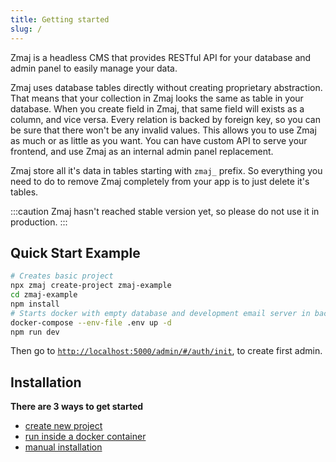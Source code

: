 ```yaml
---
title: Getting started
slug: /
---
```


Zmaj is a headless CMS that provides RESTful API for your database and admin panel to easily manage your data.

Zmaj uses database tables directly without creating proprietary abstraction. That means that your
collection in Zmaj looks the same as table in your database. When you create field in Zmaj, that same field
will exists as a column, and vice versa. Every relation is backed by foreign key, so you can be sure that
there won't be any invalid values.
This allows you to use Zmaj as much or as little as you want.
You can have custom API to serve your frontend, and use Zmaj as an internal admin panel replacement.

Zmaj store all it's data in tables starting with `zmaj_` prefix.
So everything you need to do to remove Zmaj completely from your app is to just delete it's tables.

:::caution
Zmaj hasn't reached stable version yet, so please do not use it in production.
:::

## Quick Start Example

```bash
# Creates basic project
npx zmaj create-project zmaj-example
cd zmaj-example
npm install
# Starts docker with empty database and development email server in background
docker-compose --env-file .env up -d
npm run dev
```

Then go to [`http://localhost:5000/admin/#/auth/init`](http://localhost:5000/admin/#/auth/init), to create first admin.

## Installation

**There are 3 ways to get started**

- [create new project](./installation/new-project.md)
- [run inside a docker container](./installation/docker.md)
- [manual installation](./installation/manual-installation.md)

<!-- ## Create new project

To generate basic project, run:

```bash
npx zmaj create-project my-project
```

This will create basic scaffold, generate basic valid `.env` file with generated secret key, and `docker-compose` file.
If you are not using provided `docker-compose.yml`, you must configure database connection, either directly in `index.ts` or in `.env`.
Every project is generated to run migrations on startup, so Zmaj will create it's tables

### Creating first user

You can create admin users using Zmaj CLI.
This command requires `.env` file, with configured database params and secret key, so we can connect to DB to create user.

```bash
npx zmaj create-admin admin@example.com
```

If you want to use browser to create first user, you can go to [`http://localhost:5000/admin/#/auth/init`](http://localhost:5000/admin/#/auth/init) (if you have changed your `APP_URL`, replace `http://localhost:5000` with your hostname).

### Using `.env` file

Values that contain secrets (usernames, passwords...) can be passed both directly, and as an environment
variable.
For full example with all possible keys see `.env` in repository.

```bash
# .env
SECRET_KEY=my_secret_key_min_20_chars
DB_TYPE=postgres
DB_USERNAME=db_user
DB_PASSWORD=db_password
DB_DATABASE=dev_database
DB_HOST=localhost
DB_PORT=5432
```

```js
// index.js
runServer({
	migrations: { autoRunMigrations: true },
})
```

## Secret key

Zmaj requires secret key to encrypt sensitive data, cookies, and JWT tokens.
It must be string longer than 20 characters. If you used Zmaj CLI to create project, secret key will
be generated for you. You can generate secret key manually by running this command:

```bash title="CLI command to generate key"
npx zmaj generate-key
```

This will not override key if it already exist. You can specify env file path by passing `--env-file my-env-name`.

## Migrations

Zmaj stores it's data in database, and has required tables that it needs to function.
You can run command to run migrations.
To use this command you must have `.env` or `.env.dev` file so Zmaj knows how to connect to database.
You can specify env file path by passing `--env-file my-env-name`. It will run all zmaj system migrations.

```bash title="CLI command to run migrations"
npx zmaj migrate
# With custom env path
npx zmaj migrate --env-file .custom.env
```

:::caution
Currently, only system migrations can be run with CLI. In the future it will be possible to also
run user's migrations as well.
::: -->
